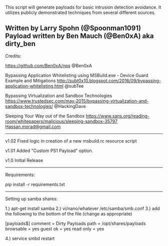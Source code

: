 This script will generate payloads for basic intrusion detection avoidance.
It utilizes publicly demonstrated techniques from several different sources.

Written by Larry Spohn (@Spoonman1091)
Payload written by Ben Mauch (@Ben0xA) aka dirty_ben
-------------------------------------------------------------------------------------------

Credits:

https://github.com/Ben0xA/nps
@Ben0xA

Bypassing Application Whitelisting using MSBuild.exe - Device Guard Example and Mitigations 
http://subt0x10.blogspot.com/2016/09/bypassing-application-whitelisting.html
@subTee

Bypassing Virtualization and Sandbox Technologies
https://www.trustedsec.com/may-2015/bypassing-virtualization-and-sandbox-technologies/
@HackingDave

Sleeping Your Way out of the Sandbox
https://www.sans.org/reading-room/whitepapers/malicious/sleeping-sandbox-35797
Hassan.morad@gmail.com

-------------------------------------------------------------------------------------------
v1.02
  Fixed logic in creation of a new msbuild.rc resource script

v1.01
  Added "Custom PS1 Payload" option.

v1.0 
  Initial Release

-------------------------------------------------------------------------------------------

Requirements:

pip install -r requirements.txt

-------------------------------------------------------------------------------------------

Setting up samba shares:
 
1.) apt-get install samba
2.) vi/nano/whatever /etc/samba/smb.conf
3.) add the following to the bottom of the file (change as appropriate)
 
[payloads$]
   comment = Dirty Payloads
   path = /opt/shares/payloads
   browsable = yes
   guest ok = yes
   read only = yes
 
4.) service smbd restart
